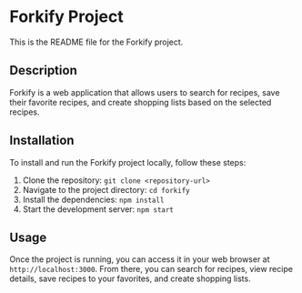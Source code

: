 # Forkify Project

This is the README file for the Forkify project.

## Description

Forkify is a web application that allows users to search for recipes, save their favorite recipes, and create shopping lists based on the selected recipes.

## Installation

To install and run the Forkify project locally, follow these steps:

1. Clone the repository: `git clone <repository-url>`
2. Navigate to the project directory: `cd forkify`
3. Install the dependencies: `npm install`
4. Start the development server: `npm start`

## Usage

Once the project is running, you can access it in your web browser at `http://localhost:3000`. From there, you can search for recipes, view recipe details, save recipes to your favorites, and create shopping lists.
